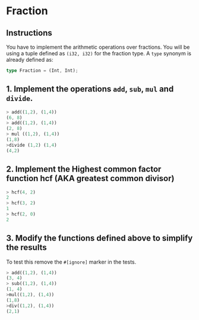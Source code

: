 # Fraction

## Instructions

You have to implement the arithmetic operations over fractions.
You will be using a tuple defined as `(i32, i32)` for the fraction type.
A `type` synonym is already defined as:
```rust
type Fraction = (Int, Int);
```

## 1. Implement the operations `add`, `sub`, `mul` and `divide`.

```rust
> add((1,2), (1,4))
(6, 8)
> add((1,2), (1,4))
(2, 8)
> mul ((1,2), (1,4))
(1,8)
>divide (1,2) (1,4)
(4,2)
```

## 2. Implement the Highest common factor function hcf (AKA greatest common divisor)

```rust
> hcf(4, 2)
2
> hcf(3, 2)
1
> hcf(2, 0)
2
```

## 3. Modify the functions defined above to simplify the results

To test this 
remove the `#[ignore]` marker in the tests.

```rust
> add((1,2), (1,4))
(3, 4)
> sub((1,2), (1,4))
(1, 4)
>mul((1,2), (1,4))
(1,8)
>div((1,2), (1,4))
(2,1)
```